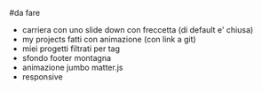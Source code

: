 #da fare

- carriera con uno slide down con freccetta (di default e' chiusa)
- my projects fatti con animazione (con link a git)
- miei progetti filtrati per tag
- sfondo footer montagna
- animazione jumbo matter.js
- responsive
